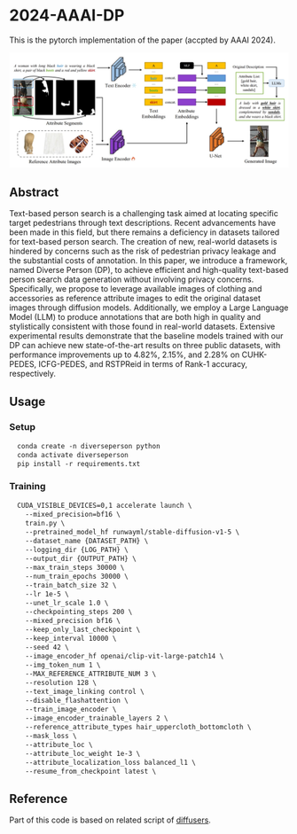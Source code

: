 # 2024-AAAI-DP
This is the pytorch implementation of the paper (accpted by AAAI 2024).

<img src='figure/model.png'>

## Abstract
Text-based person search is a challenging task aimed at locating specific target pedestrians through text descriptions. Recent advancements have been made in this field, but there remains a deficiency in datasets tailored for text-based person search. The creation of new, real-world datasets is hindered by concerns such as the risk of pedestrian privacy leakage and the substantial costs of annotation. In this paper, we introduce a framework, named Diverse Person (DP), to achieve efficient and high-quality text-based person search data generation without involving privacy concerns. Specifically, we propose to leverage available images of clothing and accessories as reference attribute images to edit the original dataset images through diffusion models. Additionally, we employ a Large Language Model (LLM) to produce annotations that are both high in quality and stylistically consistent with those found in real-world datasets. Extensive experimental results demonstrate that the baseline models trained with our DP can achieve new state-of-the-art results on three public datasets, with performance improvements up to 4.82%, 2.15%, and 2.28% on CUHK-PEDES, ICFG-PEDES, and RSTPReid in terms of Rank-1 accuracy, respectively.

## Usage
### Setup
```
  conda create -n diverseperson python
  conda activate diverseperson
  pip install -r requirements.txt
```
### Training
```
  CUDA_VISIBLE_DEVICES=0,1 accelerate launch \
    --mixed_precision=bf16 \
    train.py \
    --pretrained_model_hf runwayml/stable-diffusion-v1-5 \
    --dataset_name {DATASET_PATH} \
    --logging_dir {LOG_PATH} \
    --output_dir {OUTPUT_PATH} \
    --max_train_steps 30000 \
    --num_train_epochs 30000 \
    --train_batch_size 32 \
    --lr 1e-5 \
    --unet_lr_scale 1.0 \
    --checkpointing_steps 200 \
    --mixed_precision bf16 \
    --keep_only_last_checkpoint \
    --keep_interval 10000 \
    --seed 42 \
    --image_encoder_hf openai/clip-vit-large-patch14 \
    --img_token_num 1 \
    --MAX_REFERENCE_ATTRIBUTE_NUM 3 \
    --resolution 128 \
    --text_image_linking control \
    --disable_flashattention \
    --train_image_encoder \
    --image_encoder_trainable_layers 2 \
    --reference_attribute_types hair_uppercloth_bottomcloth \
    --mask_loss \
    --attribute_loc \
    --attribute_loc_weight 1e-3 \
    --attribute_localization_loss balanced_l1 \
    --resume_from_checkpoint latest \
```

## Reference
Part of this code is based on related script of [diffusers](https://github.com/huggingface/diffusers).



